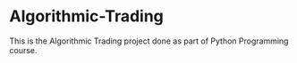 # Algorithmic-Trading

This is the Algorithmic Trading project done as part of Python Programming course. 

